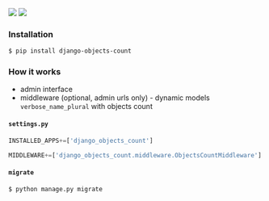 [![](https://img.shields.io/badge/released-2021.6.24-green.svg?longCache=True)](https://pypi.org/project/django-objects-count/)
[![](https://img.shields.io/badge/license-Unlicense-blue.svg?longCache=True)](https://unlicense.org/)

### Installation
```bash
$ pip install django-objects-count
```

### How it works
+   admin interface
+   middleware (optional, admin urls only) - dynamic models `verbose_name_plural` with objects count

#### `settings.py`
```python
INSTALLED_APPS+=['django_objects_count']

MIDDLEWARE+=['django_objects_count.middleware.ObjectsCountMiddleware'] # optional
```
#### `migrate`
```bash
$ python manage.py migrate
```

